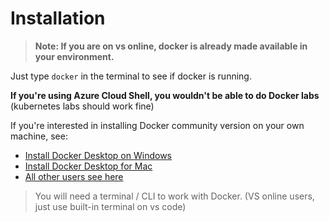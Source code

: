 # Installation

> **Note: If you are on vs online, docker is already made available in your environment.**

Just type `docker` in the terminal to see if docker is running.

**If you're using Azure Cloud Shell, you wouldn't be able to do Docker labs** (kubernetes labs should work fine)

If you're interested in installing Docker community version on your own machine, see:

* [Install Docker Desktop on Windows](
https://docs.docker.com/docker-for-windows/install/)
* [Install Docker Desktop for Mac
](https://docs.docker.com/docker-for-mac/install/)
* [All other users see here](https://docs.docker.com/install/)

> You will need a terminal / CLI to work with Docker. (VS online users, just use built-in terminal on vs code)
